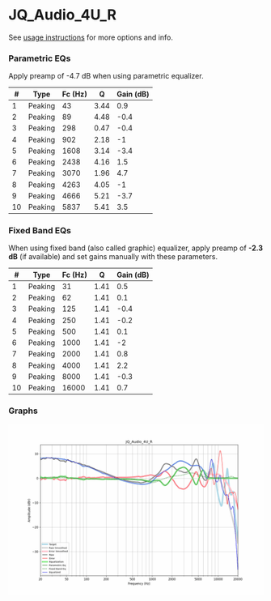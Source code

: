 # JQ_Audio_4U_R
See [usage instructions](https://github.com/jaakkopasanen/AutoEq#usage) for more options and info.

### Parametric EQs
Apply preamp of -4.7 dB when using parametric equalizer.

|   # | Type    |   Fc (Hz) |    Q |   Gain (dB) |
|-----|---------|-----------|------|-------------|
|   1 | Peaking |        43 | 3.44 |         0.9 |
|   2 | Peaking |        89 | 4.48 |        -0.4 |
|   3 | Peaking |       298 | 0.47 |        -0.4 |
|   4 | Peaking |       902 | 2.18 |        -1   |
|   5 | Peaking |      1608 | 3.14 |        -3.4 |
|   6 | Peaking |      2438 | 4.16 |         1.5 |
|   7 | Peaking |      3070 | 1.96 |         4.7 |
|   8 | Peaking |      4263 | 4.05 |        -1   |
|   9 | Peaking |      4666 | 5.21 |        -3.7 |
|  10 | Peaking |      5837 | 5.41 |         3.5 |

### Fixed Band EQs
When using fixed band (also called graphic) equalizer, apply preamp of **-2.3 dB** (if available) and set gains manually with these parameters.

|   # | Type    |   Fc (Hz) |    Q |   Gain (dB) |
|-----|---------|-----------|------|-------------|
|   1 | Peaking |        31 | 1.41 |         0.5 |
|   2 | Peaking |        62 | 1.41 |         0.1 |
|   3 | Peaking |       125 | 1.41 |        -0.4 |
|   4 | Peaking |       250 | 1.41 |        -0.2 |
|   5 | Peaking |       500 | 1.41 |         0.1 |
|   6 | Peaking |      1000 | 1.41 |        -2   |
|   7 | Peaking |      2000 | 1.41 |         0.8 |
|   8 | Peaking |      4000 | 1.41 |         2.2 |
|   9 | Peaking |      8000 | 1.41 |        -0.3 |
|  10 | Peaking |     16000 | 1.41 |         0.7 |

### Graphs
![](./JQ_Audio_4U_R.png)
